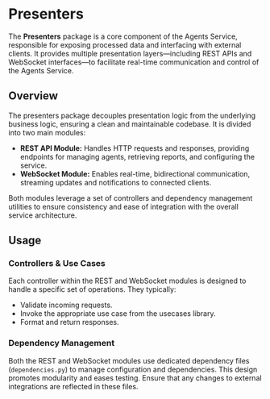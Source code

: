 # Presenters

The **Presenters** package is a core component of the Agents Service, responsible for exposing processed data and interfacing with external clients. It provides multiple presentation layers—including REST APIs and WebSocket interfaces—to facilitate real-time communication and control of the Agents Service.

## Overview

The presenters package decouples presentation logic from the underlying business logic, ensuring a clean and maintainable codebase. It is divided into two main modules:
- **REST API Module:** Handles HTTP requests and responses, providing endpoints for managing agents, retrieving reports, and configuring the service.
- **WebSocket Module:** Enables real-time, bidirectional communication, streaming updates and notifications to connected clients.

Both modules leverage a set of controllers and dependency management utilities to ensure consistency and ease of integration with the overall service architecture.

## Usage

### Controllers & Use Cases

Each controller within the REST and WebSocket modules is designed to handle a specific set of operations. They typically:
- Validate incoming requests.
- Invoke the appropriate use case from the usecases library.
- Format and return responses.

### Dependency Management

Both the REST and WebSocket modules use dedicated dependency files (`dependencies.py`) to manage configuration and dependencies. This design promotes modularity and eases testing. Ensure that any changes to external integrations are reflected in these files.
